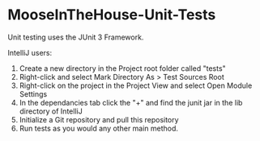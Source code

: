 # MooseInTheHouse-Unit-Tests

Unit testing uses the JUnit 3 Framework.

IntelliJ users:
1. Create a new directory in the Project root folder called "tests"
2. Right-click and select Mark Directory As > Test Sources Root
3. Right-click on the project in the Project View and select Open Module Settings
4. In the dependancies tab click the "+" and find the junit jar in the lib directory of IntelliJ
5. Initialize a Git repository and pull this repository
6. Run tests as you would any other main method.
